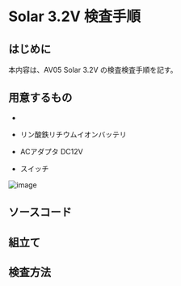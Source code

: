 # Solar 3.2V 検査手順
## はじめに
本内容は、AV05 Solar 3.2V の検査検査手順を記す。
## 用意するもの
*


* リン酸鉄リチウムイオンバッテリ
* ACアダプタ DC12V
* スイッチ

![image](https://github.com/user-attachments/assets/c64cdcb2-9404-47f8-862a-10d90258a1a5)

## ソースコード
## 組立て
## 検査方法
